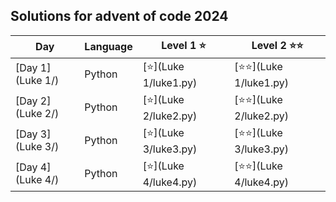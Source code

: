 ## Solutions for advent of code 2024

| Day            | Language | Level 1 ⭐          | Level 2 ⭐⭐          |
| -------------- | -------- | ------------------- | --------------------- |
| [Day 1](Luke 1/) | Python   | [⭐](Luke 1/luke1.py) | [⭐⭐](Luke 1/luke1.py) |
| [Day 2](Luke 2/) | Python   | [⭐](Luke 2/luke2.py) | [⭐⭐](Luke 2/luke2.py) |
| [Day 3](Luke 3/) | Python   | [⭐](Luke 3/luke3.py) | [⭐⭐](Luke 3/luke3.py) |
| [Day 4](Luke 4/) | Python   | [⭐](Luke 4/luke4.py) | [⭐⭐](Luke 4/luke4.py) |
